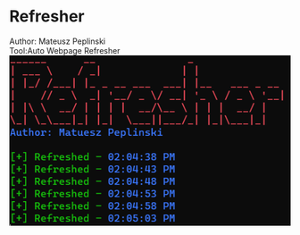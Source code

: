 # Refresher
Author: Mateusz Peplinski
<br /> 
Tool:Auto Webpage Refresher 
<br />
![Application.exe](screenshots/Screenshot1.png)
